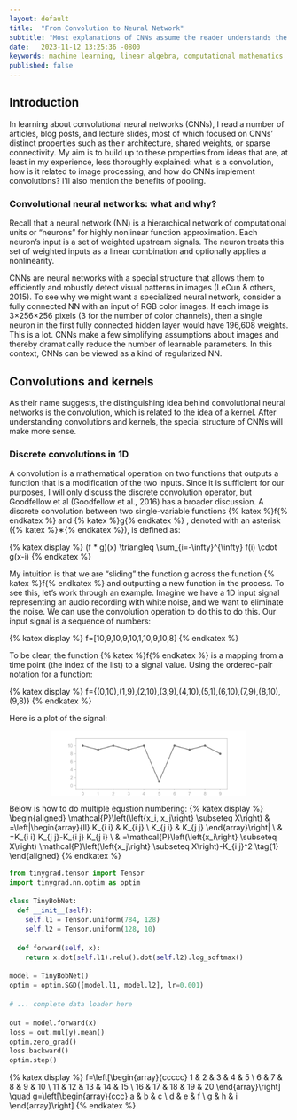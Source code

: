 ```yaml
---
layout: default
title:  "From Convolution to Neural Network"
subtitle: "Most explanations of CNNs assume the reader understands the convolution operation and how it relates to image processing. I explore convolutions in detail and explain how they are implemented as layers in a neural network."
date:   2023-11-12 13:25:36 -0800
keywords: machine learning, linear algebra, computational mathematics
published: false
---
```

## Introduction

In learning about convolutional neural networks (CNNs), I read a number of articles, blog posts, and lecture slides, most of which focused on CNNs’ distinct properties such as their architecture, shared weights, or sparse connectivity. My aim is to build up to these properties from ideas that are, at least in my experience, less thoroughly explained: what is a convolution, how is it related to image processing, and how do CNNs implement convolutions? I’ll also mention the benefits of pooling.

### Convolutional neural networks: what and why?

Recall that a neural network (NN) is a hierarchical network of computational units or “neurons” for highly nonlinear function approximation. Each neuron’s input is a set of weighted upstream signals. The neuron treats this set of weighted inputs as a linear combination and optionally applies a nonlinearity.

CNNs are neural networks with a special structure that allows them to efficiently and robustly detect visual patterns in images (LeCun & others, 2015). To see why we might want a specialized neural network, consider a fully connected NN with an input of RGB color images. If each image is 3×256×256 pixels (3 for the number of color channels), then a single neuron in the first fully connected hidden layer would have 196,608 weights. This is a lot. CNNs make a few simplifying assumptions about images and thereby dramatically reduce the number of learnable parameters. In this context, CNNs can be viewed as a kind of regularized NN.


## Convolutions and kernels

As their name suggests, the distinguishing idea behind convolutional neural networks is the convolution, which is related to the idea of a kernel. After understanding convolutions and kernels, the special structure of CNNs will make more sense.

### Discrete convolutions in 1D

A convolution is a mathematical operation on two functions that outputs a function that is a modification of the two inputs. Since it is sufficient for our purposes, I will only discuss the discrete convolution operator, but Goodfellow et al (Goodfellow et al., 2016) has a broader discussion. A discrete convolution between two single-variable functions {% katex %}f{% endkatex %} and {% katex %}g{% endkatex %} , denoted with an asterisk ({% katex %}∗{% endkatex %}), is defined as:

{% katex display %}
(f * g)(x) \triangleq \sum_{i=-\infty}^{\infty} f(i) \cdot g(x-i)
{% endkatex %}

My intuition is that we are “sliding” the function g across the function {% katex %}f{% endkatex %} and outputting a new function in the process. To see this, let’s work through an example. Imagine we have a 1D input signal representing an audio recording with white noise, and we want to eliminate the noise. We can use the convolution operation to do this to do this. Our input signal is a sequence of numbers:

{% katex display %}
f=[10,9,10,9,10,1,10,9,10,8]
{% endkatex %}

To be clear, the function {% katex %}f{% endkatex %} is a mapping from a time point (the index of the list) to a signal value. Using the ordered-pair notation for a function:


{% katex display %}
f={(0,10),(1,9),(2,10),(3,9),(4,10),(5,1),(6,10),(7,9),(8,10),(9,8)}
{% endkatex %}

Here is a plot of the signal:

<div class='figure'>
  <img src="/assets/images/img_one.png" style="width: 70%; display: block; margin: 0 auto;" alt="descriptive text for image" />
</div>


Below is how to do multiple equstion numbering:
{% katex display %}
\begin{aligned}
\mathcal{P}\left(\left\{x_i, x_j\right\} \subseteq X\right) & =\left|\begin{array}{ll}
K_{i i} & K_{i j} \\
K_{j i} & K_{j j}
\end{array}\right| \\
& =K_{i i} K_{j j}-K_{i j} K_{j i} \\
& =\mathcal{P}\left(\left\{x_i\right\} \subseteq X\right) \mathcal{P}\left(\left\{x_j\right\} \subseteq X\right)-K_{i j}^2
\tag{1}
\end{aligned}
{% endkatex %}

```python
from tinygrad.tensor import Tensor
import tinygrad.nn.optim as optim

class TinyBobNet:
  def __init__(self):
    self.l1 = Tensor.uniform(784, 128)
    self.l2 = Tensor.uniform(128, 10)

  def forward(self, x):
    return x.dot(self.l1).relu().dot(self.l2).log_softmax()

model = TinyBobNet()
optim = optim.SGD([model.l1, model.l2], lr=0.001)

# ... complete data loader here

out = model.forward(x)
loss = out.mul(y).mean()
optim.zero_grad()
loss.backward()
optim.step()

```

{% katex display %}
f=\left[\begin{array}{ccccc}
1 & 2 & 3 & 4 & 5 \\
6 & 7 & 8 & 9 & 10 \\
11 & 12 & 13 & 14 & 15 \\
16 & 17 & 18 & 19 & 20
\end{array}\right] \quad g=\left[\begin{array}{ccc}
a & b & c \\
d & e & f \\
g & h & i
\end{array}\right]
{% endkatex %}


